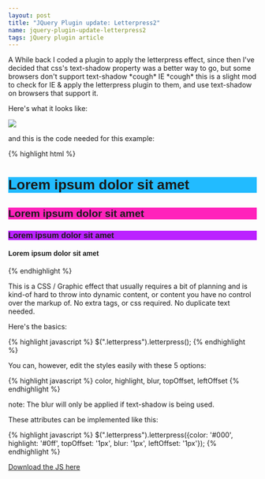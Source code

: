 ```yaml
---
layout: post
title: "JQuery Plugin update: Letterpress2"
name: jquery-plugin-update-letterpress2
tags: jQuery plugin article
---
```


A While back I coded a plugin to apply the letterpress effect, since then I've decided
that css's text-shadow property was a better way to go, but some browsers don't support
text-shadow \*cough\* IE \*cough\* this is a slight mod to check for IE &amp; apply the letterpress
plugin to them, and use text-shadow on browsers that support it.<!--more-->

Here's what it looks like:

[![](https://3.bp.blogspot.com/_KHL6Vvj96Eo/Slzi8kMa0oI/AAAAAAAAAiM/g4mhv-ePzYs/s400/letterpresser_screenshot.gif)](https://3.bp.blogspot.com/_KHL6Vvj96Eo/Slzi8kMa0oI/AAAAAAAAAiM/g4mhv-ePzYs/s1600-h/letterpresser_screenshot.gif)


and this is the code needed for this example:

{% highlight html %}
    <script src="http://ajax.googleapis.com/ajax/libs/jquery/1.3.2/jquery.min.js" type="text/javascript"></script>
    <script src="jquery.letterpress2.js" type="text/javascript"></script>
    <style>
    .all {
    font-family:Helvetica, Arial, Sans;
    }
    h1 {
    background:#2bf;
    }
    h2 {
    background:#f2b;
    }
    h3 {
    background:#b2f;
    }
    </style>
    <script type="text/javascript">
    $(document).ready(function(){
    $("h1").letterpress({color: '#000', highlight: '#0ff', topOffset: '1px', leftOffset: '1px'});
    $("h2").letterpress({color: '#000', highlight: '#f0f', leftOffset: '1px'});
    $("h3").letterpress({color: '#000', highlight: '#f6f'});
    $("h4").letterpress({topOffset: '2px', leftOffset: '2px'});
    });
    </script>
    <div class="all">
    <h1>Lorem ipsum dolor sit amet</h1>
    <h2>Lorem ipsum dolor sit amet</h2>
    <h3>Lorem ipsum dolor sit amet</h3>
    <h4>Lorem ipsum dolor sit amet</h4>
    </div>
{% endhighlight %}

This is a CSS / Graphic effect that usually requires a bit of planning and is
kind-of hard to throw into dynamic content, or content you have no control
over the markup of. No extra tags, or css required. No duplicate text needed.


Here's the basics:


{% highlight javascript %}
    $(".letterpress").letterpress();
{% endhighlight %}


You can, however, edit the styles easily with these 5 options:

{% highlight javascript %}
    color, highlight, blur, topOffset, leftOffset
{% endhighlight %}

note: The blur will only be applied if text-shadow is being used.


These attributes can be implemented like this:

{% highlight javascript %}
    $(".letterpress").letterpress({color: '#000', highlight: '#0ff', topOffset: '1px', blur: '1px', leftOffset: '1px'});
{% endhighlight %}

[Download the JS here](http://jkirchartz-jquery-repository.googlecode.com/files/jquery.letterpress2.js)
